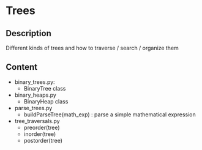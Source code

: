 # Trees
## Description
Different kinds of trees and how to traverse / search / organize them
## Content
* binary_trees.py:
    * BinaryTree class
* binary_heaps.py
    * BinaryHeap class
* parse_trees.py
    * buildParseTree(math_exp) : parse a simple mathematical expression
* tree_traversals.py
    * preorder(tree)
    * inorder(tree)
    * postorder(tree)